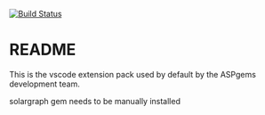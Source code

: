 [![Build Status](https://travis-ci.org/aspgems/vscode-extension-pack.svg?branch=master)](https://travis-ci.org/aspgems/vscode-extension-pack)

# README

This is the vscode extension pack used by default by the ASPgems development team.

solargraph gem needs to be manually installed
